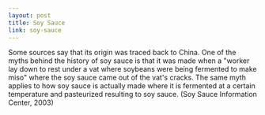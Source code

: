 ```yaml
---
layout: post
title: Soy Sauce
link: soy-sauce
---
```


Some sources say that its origin was traced back to China. One of the myths behind the history of soy sauce is that it was made when a "worker lay down to rest under a vat where soybeans were being fermented to make miso" where the soy sauce came out of the vat's cracks. The same myth applies to how soy sauce is actually made where it is fermented at a certain temperature and pasteurized resulting to soy sauce. (Soy Sauce Information Center, 2003)
